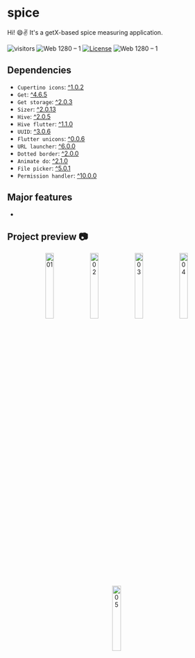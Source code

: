 # spice

Hi! 😄✌️ It's a getX-based spice measuring application.

![visitors](https://visitor-badge.glitch.me/badge?right_color=teal&page_id=vellt/GetX-Spice-Flutter) 
![Web 1280 – 1]( https://img.shields.io/badge/made%20with-flutter-blue?style=flat)
[![License](https://img.shields.io/badge/license-MIT-orange)](./LICENSE)
![Web 1280 – 1]( https://img.shields.io/badge/-open%20source-wheat)



## Dependencies
- `Cupertino icons`: <a target="_blank" href="https://pub.dev/packages/cupertino_icons/versions/1.0.2">^1.0.2</a>
- `Get`: <a target="_blank" href="https://pub.dev/packages/get">^4.6.5</a>
- `Get storage`: <a target="_blank" href="https://pub.dev/packages/get_storage">^2.0.3</a>
- `Sizer`: <a target="_blank" href="https://pub.dev/packages/sizer">^2.0.13</a>
- `Hive`: <a target="_blank" href="https://pub.dev/packages/hive/versions/2.0.5">^2.0.5</a>
- `Hive flutter`: <a target="_blank" href="https://pub.dev/packages/hive_flutter">^1.1.0</a>
- `UUID`: <a target="_blank" href="https://pub.dev/packages/uuid">^3.0.6</a>
- `Flutter unicons`: <a target="_blank" href="https://pub.dev/packages/flutter_unicons">^0.0.6</a>
- `URL launcher`: <a target="_blank" href="https://pub.dev/packages/url_launcher/versions/6.0.0">^6.0.0</a>
- `Dotted border`: <a target="_blank" href="https://pub.dev/packages/dotted_border">^2.0.0</a>
- `Animate do`: <a target="_blank" href="https://pub.dev/packages/animate_do">^2.1.0</a>
- `File picker`: <a target="_blank" href="https://pub.dev/packages/file_picker">^5.0.1</a>
- `Permission handler`: <a target="_blank" href="https://pub.dev/packages/permission_handler">^10.0.0</a>

## Major features

- 


## Project preview 📷


<p align="center">
   <img width="19.65%" alt="01" src="https://user-images.githubusercontent.com/61885011/188321265-1507d8ac-46ef-4db5-962e-aa66f6438e8b.jpeg"> 
   <img width="19.65%" alt="02" src="https://user-images.githubusercontent.com/61885011/188321266-f1e34034-b28c-4913-9f61-bf6cea7096ac.jpeg"> 
   <img width="19.65%" alt="03" src="https://user-images.githubusercontent.com/61885011/188321268-22fce4d5-0cfc-4357-b1e3-f81602e6ed4b.jpeg"> 
   <img width="19.65%" alt="04" src="https://user-images.githubusercontent.com/61885011/188321271-d82462b6-2e76-4952-9205-26726d9d5874.jpeg"> 
   <img width="19.65%" alt="05" src="https://user-images.githubusercontent.com/61885011/188321264-fc7cfb91-f67c-4056-ba24-6d260cde65b3.jpeg"> 
</p>
